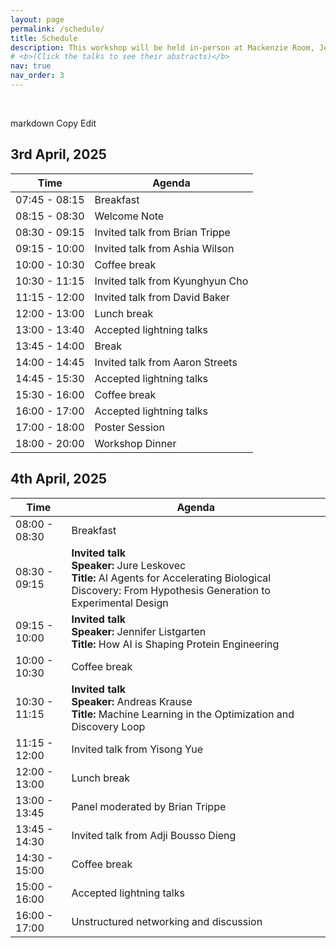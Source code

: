 ```yaml
---
layout: page
permalink: /schedule/
title: Schedule
description: This workshop will be held in-person at Mackenzie Room, Jen-Hsun Huang Engineering Center, Stanford University on April 3rd and April 4th, 2025. The session will cover invited talks, contributed lightning talks, and a panel discussion. Long invited talks span for 45 minutes, short talks for 20 minutes and contributed lightning talks for 10 minutes each. The tentative schedule in local time zone, Pacific Stanford Time (PST), can be found below. 
# <b>(Click the talks to see their abstracts)</b>
nav: true
nav_order: 3
---
```


<br>


markdown
Copy
Edit
## 3rd April, 2025

| Time           | Agenda                                   |
|---------------|------------------------------------------|
| 07:45 - 08:15 | Breakfast                               |
| 08:15 - 08:30 | Welcome Note                           |
| 08:30 - 09:15 | Invited talk from Brian Trippe        |
| 09:15 - 10:00 | Invited talk from Ashia Wilson        |
| 10:00 - 10:30 | Coffee break                          |
| 10:30 - 11:15 | Invited talk from Kyunghyun Cho      |
| 11:15 - 12:00 | Invited talk from David Baker        |
| 12:00 - 13:00 | Lunch break                           |
| 13:00 - 13:40 | Accepted lightning talks             |
| 13:45 - 14:00 | Break                                 |
| 14:00 - 14:45 | Invited talk from Aaron Streets      |
| 14:45 - 15:30 | Accepted lightning talks             |
| 15:30 - 16:00 | Coffee break                          |
| 16:00 - 17:00 | Accepted lightning talks             |
| 17:00 - 18:00 | Poster Session                       |
| 18:00 - 20:00 | Workshop Dinner                      |

## 4th April, 2025

| Time           | Agenda                                   |
|---------------|------------------------------------------|
| 08:00 - 08:30 | Breakfast                               |
| 08:30 - 09:15 | **Invited talk**<br>**Speaker:** Jure Leskovec<br>**Title:** AI Agents for Accelerating Biological Discovery: From Hypothesis Generation to Experimental Design |
| 09:15 - 10:00 | **Invited talk**<br>**Speaker:** Jennifer Listgarten<br>**Title:** How AI is Shaping Protein Engineering |
| 10:00 - 10:30 | Coffee break                          |
| 10:30 - 11:15 | **Invited talk**<br>**Speaker:** Andreas Krause<br>**Title:** Machine Learning in the Optimization and Discovery Loop |
| 11:15 - 12:00 | Invited talk from Yisong Yue         |
| 12:00 - 13:00 | Lunch break                           |
| 13:00 - 13:45 | Panel moderated by Brian Trippe      |
| 13:45 - 14:30 | Invited talk from Adji Bousso Dieng  |
| 14:30 - 15:00 | Coffee break                          |
| 15:00 - 16:00 | Accepted lightning talks             |
| 16:00 - 17:00 | Unstructured networking and discussion |